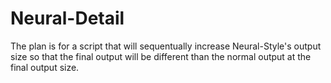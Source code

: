 # Neural-Detail

The plan is for a script that will sequentually increase Neural-Style's output size so that the final output will be different than the normal output at the final output size.
